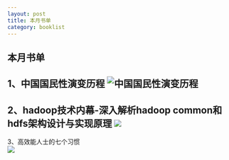 ```yaml
---
layout: post
title: 本月书单
category: booklist
---
```

本月书单
---
1、中国国民性演变历程
![中国国民性演变历程](http://img5.douban.com/lpic/s26381229.jpg)
----
2、hadoop技术内幕-深入解析hadoop common和hdfs架构设计与实现原理
![](http://img3.douban.com/lpic/s26376893.jpg)
----
3、高效能人士的七个习惯  
![](http://img3.douban.com/lpic/s1152683.jpg)
